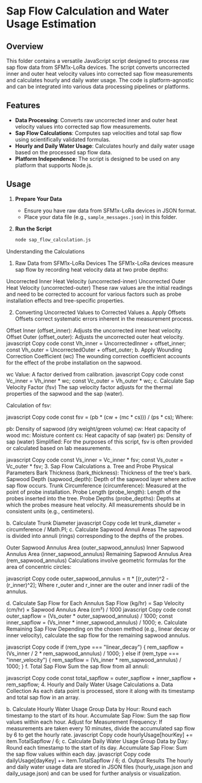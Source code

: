 # Sap Flow Calculation and Water Usage Estimation

## Overview

This folder contains a versatile JavaScript script designed to process raw sap flow data from SFM1x-LoRa devices. The script converts uncorrected inner and outer heat velocity values into corrected sap flow measurements and calculates hourly and daily water usage. The code is platform-agnostic and can be integrated into various data processing pipelines or platforms.

## Features

- **Data Processing**: Converts raw uncorrected inner and outer heat velocity values into corrected sap flow measurements.
- **Sap Flow Calculations**: Computes sap velocities and total sap flow using scientifically validated formulas.
- **Hourly and Daily Water Usage**: Calculates hourly and daily water usage based on the processed sap flow data.
- **Platform Independence**: The script is designed to be used on any platform that supports Node.js.

## Usage

1. **Prepare Your Data**

   - Ensure you have raw data from SFM1x-LoRa devices in JSON format.
   - Place your data file (e.g., `sample_messages.json`) in this folder.

2. **Run the Script**

   ```bash
   node sap_flow_calculation.js


Understanding the Calculations
1. Raw Data from SFM1x-LoRa Devices
The SFM1x-LoRa devices measure sap flow by recording heat velocity data at two probe depths:

Uncorrected Inner Heat Velocity (uncorrected-inner)
Uncorrected Outer Heat Velocity (uncorrected-outer)
These raw values are the initial readings and need to be corrected to account for various factors such as probe installation effects and tree-specific properties.

2. Converting Uncorrected Values to Corrected Values
a. Apply Offsets
Offsets correct systematic errors inherent in the measurement process.

Offset Inner (offset_inner): Adjusts the uncorrected inner heat velocity.
Offset Outer (offset_outer): Adjusts the uncorrected outer heat velocity.
javascript
Copy code
const Vh_inner = UncorrectedInner + offset_inner;
const Vh_outer = UncorrectedOuter + offset_outer;
b. Apply Wounding Correction Coefficient (wc)
The wounding correction coefficient accounts for the effect of the probe installation on the sapwood.

wc Value: A factor derived from calibration.
javascript
Copy code
const Vc_inner = Vh_inner * wc;
const Vc_outer = Vh_outer * wc;
c. Calculate Sap Velocity Factor (fsv)
The sap velocity factor adjusts for the thermal properties of the sapwood and the sap (water).

Calculation of fsv:

javascript
Copy code
const fsv = (pb * (cw + (mc * cs))) / (ps * cs);
Where:

pb: Density of sapwood (dry weight/green volume)
cw: Heat capacity of wood
mc: Moisture content
cs: Heat capacity of sap (water)
ps: Density of sap (water)
Simplified: For the purposes of this script, fsv is often provided or calculated based on lab measurements.

javascript
Copy code
const Vs_inner = Vc_inner * fsv;
const Vs_outer = Vc_outer * fsv;
3. Sap Flow Calculations
a. Tree and Probe Physical Parameters
Bark Thickness (bark_thickness): Thickness of the tree's bark.
Sapwood Depth (sapwood_depth): Depth of the sapwood layer where active sap flow occurs.
Trunk Circumference (circumference): Measured at the point of probe installation.
Probe Length (probe_length): Length of the probes inserted into the tree.
Probe Depths (probe_depths): Depths at which the probes measure heat velocity.
All measurements should be in consistent units (e.g., centimeters).

b. Calculate Trunk Diameter
javascript
Copy code
let trunk_diameter = circumference / Math.PI;
c. Calculate Sapwood Annuli Areas
The sapwood is divided into annuli (rings) corresponding to the depths of the probes.

Outer Sapwood Annulus Area (outer_sapwood_annulus)
Inner Sapwood Annulus Area (inner_sapwood_annulus)
Remaining Sapwood Annulus Area (rem_sapwood_annulus)
Calculations involve geometric formulas for the area of concentric circles:

javascript
Copy code
outer_sapwood_annulus = π * [(r_outer)^2 - (r_inner)^2];
Where r_outer and r_inner are the outer and inner radii of the annulus.

d. Calculate Sap Flow for Each Annulus
Sap Flow (kg/hr) = Sap Velocity (cm/hr) × Sapwood Annulus Area (cm²) / 1000
javascript
Copy code
const outer_sapflow = (Vs_outer * outer_sapwood_annulus) / 1000;
const inner_sapflow = (Vs_inner * inner_sapwood_annulus) / 1000;
e. Calculate Remaining Sap Flow
Depending on the chosen method (e.g., linear decay or inner velocity), calculate the sap flow for the remaining sapwood annulus.

javascript
Copy code
if (rem_type === "linear_decay") {
  rem_sapflow = (Vs_inner / 2 * rem_sapwood_annulus) / 1000;
} else if (rem_type === "inner_velocity") {
  rem_sapflow = (Vs_inner * rem_sapwood_annulus) / 1000;
}
f. Total Sap Flow
Sum the sap flow from all annuli:

javascript
Copy code
const total_sapflow = outer_sapflow + inner_sapflow + rem_sapflow;
4. Hourly and Daily Water Usage Calculations
a. Data Collection
As each data point is processed, store it along with its timestamp and total sap flow in an array.

b. Calculate Hourly Water Usage
Group Data by Hour: Round each timestamp to the start of its hour.
Accumulate Sap Flow: Sum the sap flow values within each hour.
Adjust for Measurement Frequency: If measurements are taken every 10 minutes, divide the accumulated sap flow by 6 to get the hourly rate.
javascript
Copy code
hourlyUsage[hourKey] += item.TotalSapflow / 6;
c. Calculate Daily Water Usage
Group Data by Day: Round each timestamp to the start of its day.
Accumulate Sap Flow: Sum the sap flow values within each day.
javascript
Copy code
dailyUsage[dayKey] += item.TotalSapflow / 6;
d. Output Results
The hourly and daily water usage data are stored in JSON files (hourly_usage.json and daily_usage.json) and can be used for further analysis or visualization.